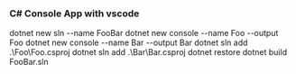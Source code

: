 ### C# Console App with vscode
dotnet new sln --name FooBar
dotnet new console --name Foo --output Foo
dotnet new console --name Bar --output Bar
dotnet sln add .\Foo\Foo.csproj
dotnet sln add .\Bar\Bar.csproj
dotnet restore
dotnet build FooBar.sln